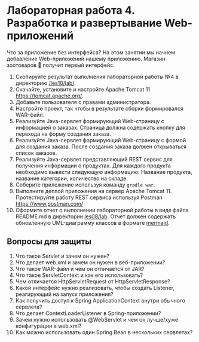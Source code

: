 # Лабораторная работа 4. Разработка и развертывание Web-приложений

Что за приложение без интерфейса? На этом занятии мы начнем добавление Web-приложений нашему приложению. Магазин зоотоваров 🐣  получит первый интерфейс.

1. Скопируйте результат выполнения лабораторной работы №4 в директорию [/les10/lab/](/les10/lab/).
2. Скачайте, установите и настройте  Apache Tomcat 11 <https://tomcat.apache.org/>.
3. Добавьте пользователя с правами администратора.
4. Настройте проект, так чтобы в результате сборки формировался WAR-файл.
5. Реализуйте Java-сервлет формирующий Web-страницу с информацией о заказах. Страница должна содержать кнопку для перехода на форму создания заказа.
6. Реализуйте Java-сервлет формирующий Web-страницу с формой для создания заказа. После создания заказа должен открываться список заказов.
7. Реализуйте Java-сервлет представляющий REST сервис для получения информации о продуктах. Для каждого продукта необходимо вывести следующую информацию: Название продукта, название категории, количество на складе.
8. Соберите приложение  используя команду  ```gradle war```.
9. Выполните деплой приложения на сервер Apache Tomcat 11. Протестируйте работу REST сервиса используя Postman <https://www.postman.com/>
10. Оформите отчет о выполнении лабораторной работы в виде файла  README.md в директории [les08/lab](/les08/lab/). Отчет должен содержать обновленную  UML-диаграмму классов в формате [mermaid](https://mermaid.js.org/).

## Вопросы для защиты

1. Что такое Servlet и зачем он нужен?
2. Что делает web.xml и зачем он нужен в веб-приложении?
3. Что такое WAR-файл и чем он отличается от JAR?
4. Что такое ServletContext и как его использовать?
5. Чем отличается HttpServletRequest от HttpServletResponse?
6. Какой интерфейс нужно реализовать, чтобы создать Listener, реагирующий на запуск приложения?
7. Как получить доступ к Spring ApplicationContext внутри обычного сервлета?
8. Что делает ContextLoaderListener в Spring-приложении?
9. Зачем нужно использовать @WebServlet и чем он лучше/хуже конфигурации в web.xml?
10. Как можно использовать один Spring Bean в нескольких сервлетах?

